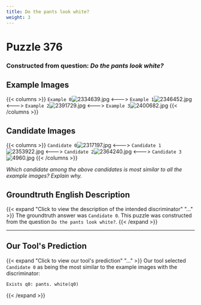 ```yaml
---
title: Do the pants look white?
weight: 3
---
```


# Puzzle 376
### Constructed from question: _Do the pants look white?_


## Example Images
{{< columns >}}
`Example 0`![2334639.jpg](/gqa_images/2334639.jpg)
<--->
`Example 1`![2346452.jpg](/gqa_images/2346452.jpg)
<--->
`Example 2`![2391729.jpg](/gqa_images/2391729.jpg)
<--->
`Example 3`![2400682.jpg](/gqa_images/2400682.jpg)
{{< /columns >}}

## Candidate Images
{{< columns >}}
`Candidate 0`![2317197.jpg](/gqa_images/2317197.jpg)
<--->
`Candidate 1`![2353922.jpg](/gqa_images/2353922.jpg)
<--->
`Candidate 2`![2364240.jpg](/gqa_images/2364240.jpg)
<--->
`Candidate 3`![4960.jpg](/gqa_images/4960.jpg)
{{< /columns >}}

*Which candidate among the above candidates is most similar to all the example images? Explain why.*

## Groundtruth English Description

{{< expand "Click to view the description of the intended discriminator" "..." >}}
The groundtruth answer was `Candidate 0`. This puzzle was constructed from the question `Do the pants look white?`.
{{< /expand >}}

---

## Our Tool's Prediction

{{< expand "Click to view our tool's prediction" "..." >}}
Our tool selected `Candidate 0` as being the most similar to the example images with the discriminator:
```plaintext
Exists q0: pants. white(q0)
```
{{< /expand >}}
